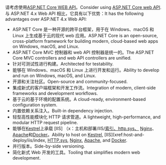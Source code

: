 <span data-ttu-id="f0c65-101">请考虑使用[ASP.NET Core WEB API](/aspnet/core/web-api)。</span><span class="sxs-lookup"><span data-stu-id="f0c65-101">Consider using [ASP.NET Core web API](/aspnet/core/web-api).</span></span> <span data-ttu-id="f0c65-102">与 ASP.NET 4.x Web API 相比，它具有以下优势：</span><span class="sxs-lookup"><span data-stu-id="f0c65-102">It has the following advantages over ASP.NET 4.x Web API:</span></span>

* <span data-ttu-id="f0c65-103">ASP.NET Core 是一种开源的跨平台框架，用于在 Windows、macOS 和 Linux 上生成基于云的现代 web 应用。</span><span class="sxs-lookup"><span data-stu-id="f0c65-103">ASP.NET Core is an open-source, cross-platform framework for building modern, cloud-based web apps on Windows, macOS, and Linux.</span></span>
* <span data-ttu-id="f0c65-104">ASP.NET Core MVC 控制器和 web API 控制器是统一的。</span><span class="sxs-lookup"><span data-stu-id="f0c65-104">The ASP.NET Core MVC controllers and web API controllers are unified.</span></span>
* <span data-ttu-id="f0c65-105">针对可测试性进行构建。</span><span class="sxs-lookup"><span data-stu-id="f0c65-105">Architected for testability.</span></span>
* <span data-ttu-id="f0c65-106">能够在 Windows、macOS 和 Linux 上进行开发和运行。</span><span class="sxs-lookup"><span data-stu-id="f0c65-106">Ability to develop and run on Windows, macOS, and Linux.</span></span>
* <span data-ttu-id="f0c65-107">开源和关注社区。</span><span class="sxs-lookup"><span data-stu-id="f0c65-107">Open-source and community-focused.</span></span>
* <span data-ttu-id="f0c65-108">集成新式的客户端框架和开发工作流。</span><span class="sxs-lookup"><span data-stu-id="f0c65-108">Integration of modern, client-side frameworks and development workflows.</span></span>
* <span data-ttu-id="f0c65-109">基于云的基于环境的配置系统。</span><span class="sxs-lookup"><span data-stu-id="f0c65-109">A cloud-ready, environment-based configuration system.</span></span>
* <span data-ttu-id="f0c65-110">内置依赖关系注入。</span><span class="sxs-lookup"><span data-stu-id="f0c65-110">Built-in dependency injection.</span></span>
* <span data-ttu-id="f0c65-111">轻型高性能模块化 HTTP 请求管道。</span><span class="sxs-lookup"><span data-stu-id="f0c65-111">A lightweight, high-performance, and modular HTTP request pipeline.</span></span>
* <span data-ttu-id="f0c65-112">能够在[Kestrel](/aspnet/core/fundamentals/servers/kestrel)上承载 [IIS] （x：主机和部署/IIS/[索引、http.sys、](xref:fundamentals/servers/httpsys) [Nginx](xref:host-and-deploy/linux-nginx)、 [Apache](xref:host-and-deploy/linux-apache)和[Docker](xref:host-and-deploy/docker/index)。</span><span class="sxs-lookup"><span data-stu-id="f0c65-112">Ability to host on [Kestrel](/aspnet/core/fundamentals/servers/kestrel), [IIS](xref:host-and-deploy/iis/index, [HTTP.sys](xref:fundamentals/servers/httpsys), [Nginx](xref:host-and-deploy/linux-nginx), [Apache](xref:host-and-deploy/linux-apache), and [Docker](xref:host-and-deploy/docker/index).</span></span>
* <span data-ttu-id="f0c65-113">并行版本。</span><span class="sxs-lookup"><span data-stu-id="f0c65-113">Side-by-side versioning.</span></span>
* <span data-ttu-id="f0c65-114">简化新式 Web 开发的工具。</span><span class="sxs-lookup"><span data-stu-id="f0c65-114">Tooling that simplifies modern web development.</span></span>
